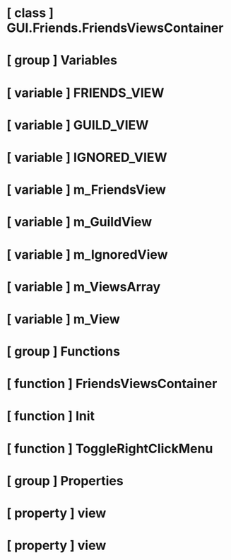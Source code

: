 # [ class ] GUI.Friends.FriendsViewsContainer

# [ group ] Variables

# [ variable ] FRIENDS_VIEW

# [ variable ] GUILD_VIEW

# [ variable ] IGNORED_VIEW

# [ variable ] m_FriendsView

# [ variable ] m_GuildView

# [ variable ] m_IgnoredView

# [ variable ] m_ViewsArray

# [ variable ] m_View

# [ group ] Functions

# [ function ] FriendsViewsContainer

# [ function ] Init

# [ function ] ToggleRightClickMenu

# [ group ] Properties

# [ property ] view

# [ property ] view

